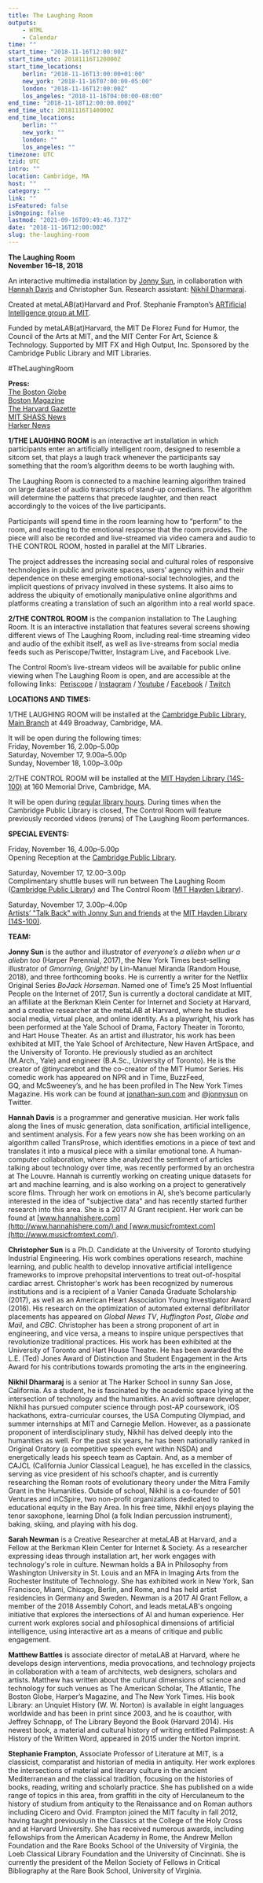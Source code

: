 ```yaml
---
title: The Laughing Room
outputs:
    - HTML
    - Calendar
time: ""
start_time: "2018-11-16T12:00:00Z"
start_time_utc: 20181116T120000Z
start_time_locations:
    berlin: "2018-11-16T13:00:00+01:00"
    new_york: "2018-11-16T07:00:00-05:00"
    london: "2018-11-16T12:00:00Z"
    los_angeles: "2018-11-16T04:00:00-08:00"
end_time: "2018-11-18T12:00:00.000Z"
end_time_utc: 20181116T140000Z
end_time_locations:
    berlin: ""
    new_york: ""
    london: ""
    los_angeles: ""
timezone: UTC
tzid: UTC
intro: ""
location: Cambridge, MA
host: ""
category: ""
link: ""
isFeatured: false
isOngoing: false
lastmod: "2021-09-16T09:49:46.737Z"
date: "2018-11-16T12:00:00Z"
slug: the-laughing-room
---
```

**The Laughing Room<br />
November 16–18, 2018**

An interactive multimedia installation by [Jonny Sun](https://twitter.com/jonnysun), in collaboration with [Hannah Davis](https://twitter.com/ahandvanish) and Christopher Sun. Research assistant: [Nikhil Dharmaraj](https://twitter.com/nikdharmaraj).

Created at metaLAB(at)Harvard and Prof. Stephanie Frampton’s [ARTificial Intelligence group at MIT](https://arts.mit.edu/artists/stephanie-framptons-artificial-intelligence/#about-the-project).

Funded by metaLAB(at)Harvard, the MIT De Florez Fund for Humor, the Council of the Arts at MIT, and the MIT Center For Art, Science & Technology. Supported by MIT FX and High Output, Inc. Sponsored by the Cambridge Public Library and MIT Libraries. 

#TheLaughingRoom

**Press:**<br />
[The Boston Globe](https://www.bostonglobe.com/metro/2018/11/09/want-sitcom-illustrator-jonny-sun-opening-interactive-art-exhibit-cambridge/9IWRjdMFk19s4FoGCLj0MN/story.html)<br />
[Boston Magazine](https://www.bostonmagazine.com/arts-entertainment/2018/11/09/jonny-sun-sitcom-cambridge-laughing-room/)<br />
[The Harvard Gazette](https://news.harvard.edu/gazette/story/2018/11/funny-or-creepy-metalab-researcher-creates-sitcom-like-experience/)<br />
[MIT SHASS News](https://shass.mit.edu/news/news-2018-inside-laughing-room)<br />
[Harker News](http://news.harker.org/students-work-at-harvard-examines-the-convergence-of-tech-and-the-arts/)

**1/THE LAUGHING ROOM** is an interactive art installation in which participants enter an artificially intelligent room, designed to resemble a sitcom set, that plays a laugh track whenever the participants say something that the room’s algorithm deems to be worth laughing with.

The Laughing Room is connected to a machine learning algorithm trained on large dataset of audio transcripts of stand-up comedians. The algorithm will determine the patterns that precede laughter, and then react accordingly to the voices of the live participants. 

Participants will spend time in the room learning how to “perform” to the room, and reacting to the emotional response that the room provides. The piece will also be recorded and live-streamed via video camera and audio to THE CONTROL ROOM, hosted in parallel at the MIT Libraries.

The project addresses the increasing social and cultural roles of responsive technologies in public and private spaces, users’ agency within and their dependence on these emerging emotional-social technologies, and the implicit questions of privacy involved in these systems. It also aims to address the ubiquity of emotionally manipulative online algorithms and platforms creating a translation of such an algorithm into a real world space.


**2/THE CONTROL ROOM** is the companion installation to The Laughing Room. It is an interactive installation that features several screens showing different views of The Laughing Room, including real-time streaming video and audio of the exhibit itself, as well as live-streams from social media feeds such as Periscope/Twitter, Instagram Live, and Facebook Live.

The Control Room’s live-stream videos will be available for public online viewing when The Laughing Room is open, and are accessible at the following links:  [Periscope](https://www.pscp.tv/thelaughingroom) / [Instagram](https://www.instagram.com/thelaughingroom/) / [Youtube](https://www.youtube.com/channel/UCcHx9-QlKDkXJ3agEUa_woA) / [Facebook](https://www.facebook.com/The-Laughing-Room-255168968503873/) / [Twitch](https://www.twitch.tv/thelaughingroom)

**LOCATIONS AND TIMES:**

1/THE LAUGHING ROOM will be installed at the [Cambridge Public Library, Main Branch](https://www.cambridgema.gov/cpl/hoursandlocations/mainlibrary) at 449 Broadway, Cambridge, MA.

It will be open during the following times: <br />
Friday, November 16, 2.00p–5.00p<br />
Saturday, November 17, 9.00a–5.00p<br />
Sunday, November 18, 1.00p–3.00p

2/THE CONTROL ROOM will be installed at the [MIT Hayden Library (14S-100)](https://libraries.mit.edu/locations/#!hayden-library) at 160 Memorial Drive, Cambridge, MA.

It will be open during [regular library hours](https://libraries.mit.edu/hours/). During times when the Cambridge Public Library is closed, The Control Room will feature previously recorded videos (reruns) of The Laughing Room performances. 

**SPECIAL EVENTS:**

Friday, November 16, 4.00p–5.00p<br />
Opening Reception at the [Cambridge Public Library](https://www.cambridgema.gov/cpl/hoursandlocations/mainlibrary).

Saturday, November 17, 12.00–3.00p<br />
Complimentary shuttle buses will run between The Laughing Room ([Cambridge Public Library](https://www.cambridgema.gov/cpl/hoursandlocations/mainlibrary)) and The Control Room ([MIT Hayden Library](https://libraries.mit.edu/locations/#!hayden-library)).

Saturday, November 17, 3.00p–4.00p<br />
[Artists’ "Talk Back" with Jonny Sun and friends](http://calendar.mit.edu/event/artists_talk_back_withjonny_sun_and_friends#.W-YT4HpKjOR) at the [MIT Hayden Library (14S-100)](https://libraries.mit.edu/locations/#!hayden-library).

**TEAM:**

**Jonny Sun** is the author and illustrator of *everyone’s a aliebn when ur a aliebn too* (Harper Perennial, 2017), the New York Times best-selling illustrator of *Gmorning, Gnight!* by Lin-Manuel Miranda (Random House, 2018), and three forthcoming books. He is currently a writer for the Netflix Original Series *BoJack Horseman*. Named one of Time’s 25 Most Influential People on the Internet of 2017, Sun is currently a doctoral candidate at MIT, an affiliate at the Berkman Klein Center for Internet and Society at Harvard, and a creative researcher at the metaLAB at Harvard, where he studies social media, virtual place, and online identity. As a playwright, his work has been performed at the Yale School of Drama, Factory Theater in Toronto, and Hart House Theater. As an artist and illustrator, his work has been exhibited at MIT, the Yale School of Architecture, New Haven ArtSpace, and the University of Toronto. He previously studied as an architect (M.Arch., Yale) and engineer (B.A.Sc., University of Toronto). He is the creator of @tinycarebot and the co-creator of the MIT Humor Series. His comedic work has appeared on NPR and in Time, BuzzFeed, GQ, and McSweeney’s, and he has been profiled in The New York Times Magazine. His work can be found at [jonathan-sun.com](http://www.jonathan-sun.com/) and [@jonnysun](https://twitter.com/jonnysun) on Twitter.

**Hannah Davis** is a programmer and generative musician. Her work falls along the lines of music generation, data sonification, artificial intelligence, and sentiment analysis. For a few years now she has been working on an algorithm called TransProse, which identifies emotions in a piece of text and translates it into a musical piece with a similar emotional tone. A human-computer collaboration, where she analyzed the sentiment of articles talking about technology over time, was recently performed by an orchestra at The Louvre. Hannah is currently working on creating unique datasets for art and machine learning, and is also working on a project to generatively score films. Through her work on emotions in AI, she’s become particularly interested in the idea of "subjective data" and has recently started further research into this area. She is a 2017 AI Grant recipient. Her work can be found at [www.hannahishere.com](http://www.hannahishere.com/) and [www.musicfromtext.com](http://www.musicfromtext.com/).

**Christopher Sun** is a Ph.D. Candidate at the University of Toronto studying Industrial Engineering. His work combines operations research, machine learning, and public health to develop innovative artificial intelligence frameworks to improve prehopsital interventions to treat out-of-hospital cardiac arrest. Christopher's work has been recognized by numerous institutions and is a recipient of a Vanier Canada Graduate Scholarship (2017), as well as an American Heart Association Young Investigator Award (2016). His research on the optimization of automated external defibrillator placements has appeared on *Global News TV*, *Huffington Post*, *Globe and Mail*, and *CBC*. Christopher has been a strong proponent of art in engineering, and vice versa, a means to inspire unique perspectives that revolutionize traditional practices. His work has been exhibited at the University of Toronto and Hart House Theatre. He has been awarded the L.E. (Ted) Jones Award of Distinction and Student Engagement in the Arts Award for his contributions towards promoting the arts in the engineering. 

**Nikhil Dharmaraj** is a senior at The Harker School in sunny San Jose, California. As a student, he is fascinated by the academic space lying at the intersection of technology and the humanities. An avid software developer, Nikhil has pursued computer science through post-AP coursework, iOS hackathons, extra-curricular courses, the USA Computing Olympiad, and summer internships at MIT and Carnegie Mellon. However, as a passionate proponent of interdisciplinary study, Nikhil has delved deeply into the humanities as well. For the past six years, he has been nationally ranked in Original Oratory (a competitive speech event within NSDA) and energetically leads his speech team as Captain. And, as a member of CAJCL (California Junior Classical League), he has excelled in the classics, serving as vice president of his school’s chapter, and is currently researching the Roman roots of evolutionary theory under the Mitra Family Grant in the Humanities. Outside of school, Nikhil is a co-founder of 501 Ventures and inCSpire, two non-profit organizations dedicated to educational equity in the Bay Area. In his free time, Nikhil enjoys playing the tenor saxophone, learning Dhol (a folk Indian percussion instrument), baking, skiing, and playing with his dog.

**Sarah Newman** is a Creative Researcher at metaLAB at Harvard, and a Fellow at the Berkman Klein Center for Internet & Society. As a researcher expressing ideas through installation art, her work engages with technology's role in culture. Newman holds a BA in Philosophy from Washington University in St. Louis and an MFA in Imaging Arts from the Rochester Institute of Technology. She has exhibited work in New York, San Francisco, Miami, Chicago, Berlin, and Rome, and has held artist residencies in Germany and Sweden. Newman is a 2017 AI Grant Fellow, a member of the 2018 Assembly Cohort, and leads metaLAB's ongoing initiative that explores the intersections of AI and human experience. Her current work explores social and philosophical dimensions of artificial intelligence, using interactive art as a means of critique and public engagement.

**Matthew Battles** is associate director of metaLAB at Harvard, where he develops design interventions, media provocations, and technology projects in collaboration with a team of architects, web designers, scholars and artists. Matthew has written about the cultural dimensions of science and technology for such venues as The American Scholar, The Atlantic, The Boston Globe, Harper’s Magazine, and The New York Times. His book Library: an Unquiet History (W. W. Norton) is available in eight languages worldwide and has been in print since 2003, and he is coauthor, with Jeffrey Schnapp, of The Library Beyond the Book (Harvard 2014). His newest book, a material and cultural history of writing entitled Palimpsest: A History of the Written Word, appeared in 2015 under the Norton imprint.

**Stephanie Frampton**, Associate Professor of Literature at MIT, is a classicist, comparatist and historian of media in antiquity. Her work explores the intersections of material and literary culture in the ancient Mediterranean and the classical tradition, focusing on the histories of books, reading, writing and scholarly practice. She has published on a wide range of topics in this area, from graffiti in the city of Herculaneum to the history of studium from antiquity to the Renaissance and on Roman authors including Cicero and Ovid. Frampton joined the MIT faculty in fall 2012, having taught previously in the Classics at the College of the Holy Cross and at Harvard University. She has received numerous awards, including fellowships from the American Academy in Rome, the Andrew Mellon Foundation and the Rare Books School of the University of Virginia, the Loeb Classical Library Foundation and the University of Cincinnati. She is currently the president of the Mellon Society of Fellows in Critical Bibliography at the Rare Book School, University of Virginia.